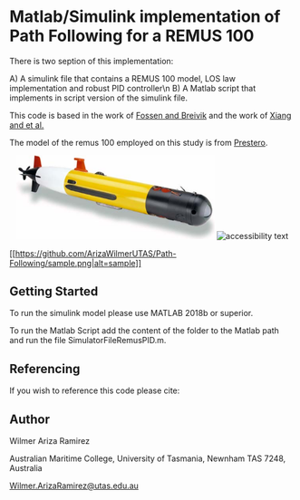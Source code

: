 # Matlab/Simulink implementation of Path Following for a REMUS 100

There is two seption of this implementation:

A) A simulink file that contains a REMUS 100 model, LOS law implementation and robust PID controller\n
B) A Matlab script that implements in script version of the simulink file.

This code is based in the work of [Fossen and Breivik](http://www.fossen.biz/home/papers/FossenBreivikSkjetneMCMC03.pdf)
and the work of [Xiang and et al.](https://www.sciencedirect.com/science/article/pii/S0305054816302374)

The model of the remus 100 employed on this study is from [Prestero](https://core.ac.uk/download/pdf/4429735.pdf).

<p align="center">
  <img src="remus100.jpg" width="350" title="hover text">
  <img src="your_relative_path_here_number_2_large_name" width="350" alt="accessibility text">
</p>

[[https://github.com/ArizaWilmerUTAS/Path-Following/sample.png|alt=sample]]

## Getting Started

To run the simulink model please use MATLAB 2018b or superior.

To run the Matlab Script add the content of the folder to the Matlab path and run the file SimulatorFileRemusPID.m.



## Referencing

If you wish to reference this code please cite:



## Author


Wilmer Ariza Ramirez

Australian Maritime College, 
University of Tasmania, Newnham TAS 7248, Australia

Wilmer.ArizaRamirez@utas.edu.au 
